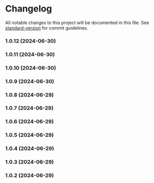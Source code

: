 # Changelog

All notable changes to this project will be documented in this file. See [standard-version](https://github.com/conventional-changelog/standard-version) for commit guidelines.

### 1.0.12 (2024-06-30)

### 1.0.11 (2024-06-30)

### 1.0.10 (2024-06-30)

### 1.0.9 (2024-06-30)

### 1.0.8 (2024-06-29)

### 1.0.7 (2024-06-29)

### 1.0.6 (2024-06-29)

### 1.0.5 (2024-06-29)

### 1.0.4 (2024-06-29)

### 1.0.3 (2024-06-29)

### 1.0.2 (2024-06-29)
